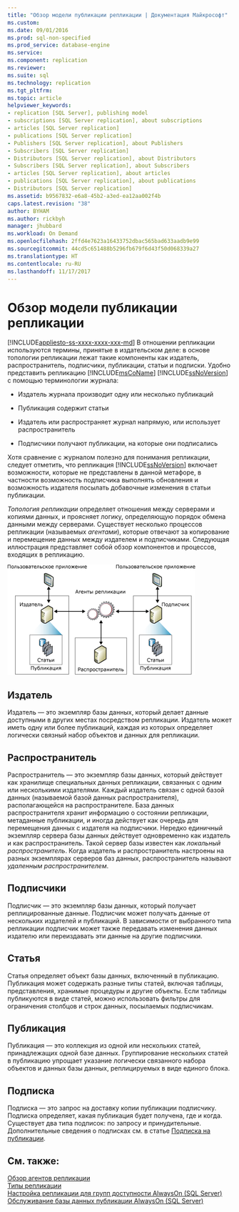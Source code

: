 ```yaml
---
title: "Обзор модели публикации репликации | Документация Майкрософт"
ms.custom: 
ms.date: 09/01/2016
ms.prod: sql-non-specified
ms.prod_service: database-engine
ms.service: 
ms.component: replication
ms.reviewer: 
ms.suite: sql
ms.technology: replication
ms.tgt_pltfrm: 
ms.topic: article
helpviewer_keywords:
- replication [SQL Server], publishing model
- subscriptions [SQL Server replication], about subscriptions
- articles [SQL Server replication]
- publications [SQL Server replication]
- Publishers [SQL Server replication], about Publishers
- Subscribers [SQL Server replication]
- Distributors [SQL Server replication], about Distributors
- Subscribers [SQL Server replication], about Subscribers
- articles [SQL Server replication], about articles
- publications [SQL Server replication], about publications
- Distributors [SQL Server replication]
ms.assetid: b9567832-e6a8-45b2-a3ed-ea12aa002f4b
caps.latest.revision: "38"
author: BYHAM
ms.author: rickbyh
manager: jhubbard
ms.workload: On Demand
ms.openlocfilehash: 2ffd4e7623a16433752dbac565bad633aadb9e99
ms.sourcegitcommit: 44cd5c651488b5296fb679f6d43f50d068339a27
ms.translationtype: HT
ms.contentlocale: ru-RU
ms.lasthandoff: 11/17/2017
---
```

# <a name="replication-publishing-model-overview"></a>Обзор модели публикации репликации
[!INCLUDE[appliesto-ss-xxxx-xxxx-xxx-md](../../../includes/appliesto-ss-xxxx-xxxx-xxx-md.md)] В отношении репликации используются термины, принятые в издательском деле: в основе топологии репликации лежат такие компоненты как издатель, распространитель, подписчики, публикации, статьи и подписки. Удобно представить репликацию [!INCLUDE[msCoName](../../../includes/msconame-md.md)] [!INCLUDE[ssNoVersion](../../../includes/ssnoversion-md.md)] с помощью терминологии журнала:  
  
-   Издатель журнала производит одну или несколько публикаций  
  
-   Публикация содержит статьи  
  
-   Издатель или распространяет журнал напрямую, или использует распространитель  
  
-   Подписчики получают публикации, на которые они подписались  
  
 Хотя сравнение с журналом полезно для понимания репликации, следует отметить, что репликация [!INCLUDE[ssNoVersion](../../../includes/ssnoversion-md.md)] включает возможности, которые не представлены в данной метафоре, в частности возможность подписчика выполнять обновления и возможность издателя посылать добавочные изменения в статьи публикации.  
  
 *Топология репликации* определяет отношения между серверами и копиями данных, и проясняет логику, определяющую порядок обмена данными между серверами. Существует несколько процессов репликации (называемых *агентами*), которые отвечают за копирование и перемещение данных между издателем и подписчиками. Следующая иллюстрация представляет собой обзор компонентов и процессов, входящих в репликацию.  
  
 ![Компоненты и поток данных репликации](../../../relational-databases/replication/publish/media/replintro1.gif "Компоненты и поток данных репликации")  
  
## <a name="publisher"></a>Издатель  
 Издатель — это экземпляр базы данных, который делает данные доступными в других местах посредством репликации. Издатель может иметь одну или более публикаций, каждая из которых определяет логически связный набор объектов и данных для репликации.  
  
## <a name="distributor"></a>Распространитель  
 Распространитель — это экземпляр базы данных, который действует как хранилище специальных данных репликации, связанных с одним или несколькими издателями. Каждый издатель связан с одной базой данных (называемой базой данных распространителя), располагающейся на распространителе. База данных распространителя хранит информацию о состоянии репликации, метаданные публикации, и иногда действует как очередь для перемещения данных с издателя на подписчики. Нередко единичный экземпляр сервера базы данных действует одновременно как издатель и как распространитель. Такой сервер базы известен как *локальный распространитель*. Когда издатель и распространитель настроены на разных экземплярах серверов баз данных, распространитель называют *удаленным распространителем*.  
  
## <a name="subscribers"></a>Подписчики  
 Подписчик — это экземпляр базы данных, который получает реплицированные данные. Подписчик может получать данные от нескольких издателей и публикаций. В зависимости от выбранного типа репликации подписчик может также передавать изменения данных издателю или переиздавать эти данные на другие подписчики.  
  
## <a name="article"></a>Статья  
 Статья определяет объект базы данных, включенный в публикацию. Публикация может содержать разные типы статей, включая таблицы, представления, хранимые процедуры и другие объекты. Если таблицы публикуются в виде статей, можно использовать фильтры для ограничения столбцов и строк данных, посылаемых подписчикам.  
  
## <a name="publication"></a>Публикация  
 Публикация — это коллекция из одной или нескольких статей, принадлежащих одной базе данных. Группирование нескольких статей в публикацию упрощает указание логически связанного набора объектов и данных базы данных, реплицируемых в виде единого блока.  
  
## <a name="subscription"></a>Подписка  
 Подписка — это запрос на доставку копии публикации подписчику. Подписка определяет, какая публикация будет получена, где и когда. Существует два типа подписок: по запросу и принудительные. Дополнительные сведения о подписках см. в статье [Подписка на публикации](../../../relational-databases/replication/subscribe-to-publications.md).  
  
## <a name="see-also"></a>См. также:  
 [Обзор агентов репликации](../../../relational-databases/replication/agents/replication-agents-overview.md)   
 [Типы репликации](../../../relational-databases/replication/types-of-replication.md)   
 [Настройка репликации для групп доступности AlwaysOn (SQL Server)](../../../database-engine/availability-groups/windows/configure-replication-for-always-on-availability-groups-sql-server.md)   
 [Обслуживание базы данных публикации AlwaysOn (SQL Server)](../../../database-engine/availability-groups/windows/maintaining-an-always-on-publication-database-sql-server.md)  
  
  
